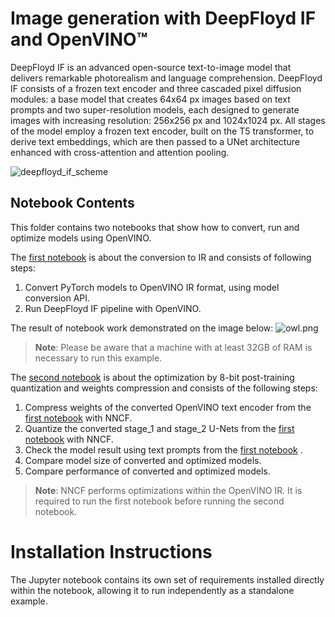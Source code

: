 # Image generation with DeepFloyd IF and OpenVINO™

DeepFloyd IF is an advanced open-source text-to-image model that delivers remarkable photorealism and language comprehension. DeepFloyd IF consists of a frozen text encoder and three cascaded pixel diffusion modules: a base model that creates 64x64 px images based on text prompts and two super-resolution models, each designed to generate images with increasing resolution: 256x256 px and 1024x1024 px. All stages of the model employ a frozen text encoder, built on the T5 transformer, to derive text embeddings, which are then passed to a UNet architecture enhanced with cross-attention and attention pooling.

![deepfloyd_if_scheme](https://github.com/deep-floyd/IF/raw/develop/pics/deepfloyd_if_scheme.jpg)

## Notebook Contents

This folder contains two notebooks that show how to convert, run and optimize models using OpenVINO.

The [first notebook](238-deep-floyd-if-convert.ipynb) is about the conversion to IR and consists of following steps:
1. Convert PyTorch models to OpenVINO IR format, using model conversion API.
2. Run DeepFloyd IF pipeline with OpenVINO.

The result of notebook work demonstrated on the image below:
![owl.png](https://user-images.githubusercontent.com/29454499/241643886-dfcf3c48-8d50-4730-ae28-a21595d9504f.png)

>**Note**: Please be aware that a machine with at least 32GB of RAM is necessary to run this example.

The [second notebook](238-deep-floyd-if-optimize.ipynb) is about the optimization by 8-bit post-training quantization and weights compression and consists of the following steps:
1. Compress weights of the converted OpenVINO text encoder from the [first notebook](238-deep-floyd-if-convert.ipynb) with NNCF.
2. Quantize the converted stage_1 and stage_2 U-Nets from the [first notebook](238-deep-floyd-if-convert.ipynb) with NNCF.
2. Check the model result using text prompts from the [first notebook](238-deep-floyd-if-convert.ipynb) .
3. Compare model size of converted and optimized models.
4. Compare performance of converted and optimized models.

>**Note**: NNCF performs optimizations within the OpenVINO IR. It is required to run the first notebook before running the second notebook.

# Installation Instructions

The Jupyter notebook contains its own set of requirements installed directly within the notebook, allowing it to run independently as a standalone example.